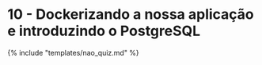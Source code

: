# 10 - Dockerizando a nossa aplicação e introduzindo o PostgreSQL

{% include "templates/nao_quiz.md" %}
